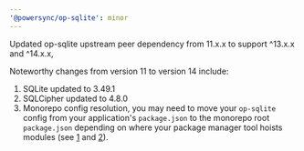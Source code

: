 ```yaml
---
'@powersync/op-sqlite': minor
---
```


Updated op-sqlite upstream peer dependency from 11.x.x to support ^13.x.x and ^14.x.x,

Noteworthy changes from version 11 to version 14 include:

1. SQLite updated to 3.49.1
2. SQLCipher updated to 4.8.0
3. Monorepo config resolution, you may need to move your `op-sqlite` config from your application's `package.json` to the monorepo root `package.json` depending on where your package manager tool hoists modules (see [1](https://op-engineering.github.io/op-sqlite/docs/installation) and [2](https://github.com/OP-Engineering/op-sqlite/issues/264)).
